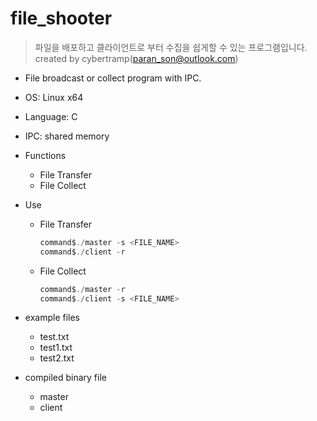 # file_shooter
> 파일을 배포하고 클라이언트로 부터 수집을 쉽게할 수 있는 프로그램입니다.
> created by cybertramp(paran_son@outlook.com)

- File broadcast or collect program with IPC.
- OS: Linux x64
- Language: C
- IPC: shared memory

- Functions
	- File Transfer
	- File Collect

- Use
	- File Transfer
		``` c
		command$./master -s <FILE_NAME>
		command$./client -r

	- File Collect
		``` c
		command$./master -r
		command$./client -s <FILE_NAME>
		
- example files
	- test.txt
	- test1.txt
	- test2.txt

- compiled binary file
	- master
	- client
